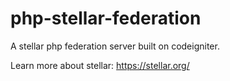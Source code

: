 # php-stellar-federation
A stellar php federation server built on codeigniter.

Learn more about stellar: https://stellar.org/
